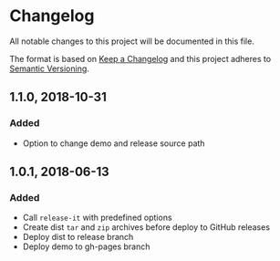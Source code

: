 # Changelog

All notable changes to this project will be documented in this file.

The format is based on [Keep a Changelog](http://keepachangelog.com/en/1.0.0/)
and this project adheres to [Semantic Versioning](http://semver.org/spec/v2.0.0.html).

## 1.1.0, 2018-10-31

### Added

* Option to change demo and release source path

## 1.0.1, 2018-06-13

### Added

* Call `release-it` with predefined options
* Create dist `tar` and `zip` archives before deploy to GitHub releases
* Deploy dist to release branch
* Deploy demo to gh-pages branch
